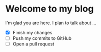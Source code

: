 # Welcome to my blog

I'm glad you are here. I plan to talk about ...

- [x] Finish my changes
- [ ] Push my commits to GitHub
- [ ] Open a pull request
